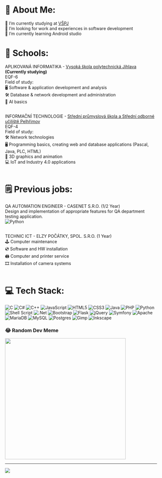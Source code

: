 # 💫 About Me:
🔭 I’m currently studying at <a href="vspj.cz">VŠPJ</a><br>👯 I’m looking for work and experiences in software development<br>🌱 I’m currently learning Android studio<br>


# 🏫 Schools:
APLIKOVANÁ INFORMATIKA - <a href="https://vspj.cz">Vysoká škola polytechnická Jihlava</a> <strong>(Currently studying)</strong><br>
EQF-6<br>
Field of study:<br>
🖥️ Software & application development and analysis<br>
🛠️ Database & network development and administration<br>
🤖 AI basics<br><br>

INFORMAČNÍ TECHNOLOGIE - <a href="https://spssou-pe.cz">Střední průmyslová škola a Střední odborné učiliště Pelhřimov<a/><br>
EQF-4<br>
Field of study:<br>
🛠️ Network technologies<br>
🖥️ Programming basics, creating web and database applications (Pascal, Java, PLC, HTML)<br>
🎨 3D graphics and animation<br>
💻 IoT and Industry 4.0 applications<br><br>

# 🗒️ Previous jobs:
QA AUTOMATION ENGINEER - CASENET S.R.O. (1/2 Year)<br>
 Design and implementation of appropriate features for QA department testing application.<br>
 ![Python](https://img.shields.io/badge/python-3670A0?style=for-the-badge&logo=python&logoColor=ffdd54)<br><br>

TECHNIC ICT - ELZY POČÁTKY, SPOL. S.R.O. (1 Year)<br>
🕹️ Computer maintenance<br>
💿 Software and HW installation<br>
🖨️ Computer and printer service<br>
🎞️ Installation of camera systems<br><br>

# 💻 Tech Stack:
![C](https://img.shields.io/badge/c-%2300599C.svg?style=for-the-badge&logo=c&logoColor=white) ![C#](https://img.shields.io/badge/c%23-%23239120.svg?style=for-the-badge&logo=csharp&logoColor=white) ![C++](https://img.shields.io/badge/c++-%2300599C.svg?style=for-the-badge&logo=c%2B%2B&logoColor=white) ![JavaScript](https://img.shields.io/badge/javascript-%23323330.svg?style=for-the-badge&logo=javascript&logoColor=%23F7DF1E) ![HTML5](https://img.shields.io/badge/html5-%23E34F26.svg?style=for-the-badge&logo=html5&logoColor=white) ![CSS3](https://img.shields.io/badge/css3-%231572B6.svg?style=for-the-badge&logo=css3&logoColor=white) ![Java](https://img.shields.io/badge/java-%23ED8B00.svg?style=for-the-badge&logo=openjdk&logoColor=white) ![PHP](https://img.shields.io/badge/php-%23777BB4.svg?style=for-the-badge&logo=php&logoColor=white) ![Python](https://img.shields.io/badge/python-3670A0?style=for-the-badge&logo=python&logoColor=ffdd54) ![Shell Script](https://img.shields.io/badge/shell_script-%23121011.svg?style=for-the-badge&logo=gnu-bash&logoColor=white) ![.Net](https://img.shields.io/badge/.NET-5C2D91?style=for-the-badge&logo=.net&logoColor=white) ![Bootstrap](https://img.shields.io/badge/bootstrap-%238511FA.svg?style=for-the-badge&logo=bootstrap&logoColor=white) ![Flask](https://img.shields.io/badge/flask-%23000.svg?style=for-the-badge&logo=flask&logoColor=white) ![jQuery](https://img.shields.io/badge/jquery-%230769AD.svg?style=for-the-badge&logo=jquery&logoColor=white) ![Symfony](https://img.shields.io/badge/symfony-%23000000.svg?style=for-the-badge&logo=symfony&logoColor=white) ![Apache](https://img.shields.io/badge/apache-%23D42029.svg?style=for-the-badge&logo=apache&logoColor=white) ![MariaDB](https://img.shields.io/badge/MariaDB-003545?style=for-the-badge&logo=mariadb&logoColor=white) ![MySQL](https://img.shields.io/badge/mysql-%2300000f.svg?style=for-the-badge&logo=mysql&logoColor=white) ![Postgres](https://img.shields.io/badge/postgres-%23316192.svg?style=for-the-badge&logo=postgresql&logoColor=white) ![Gimp](https://img.shields.io/badge/Gimp-657D8B?style=for-the-badge&logo=gimp&logoColor=FFFFFF) ![Inkscape](https://img.shields.io/badge/Inkscape-e0e0e0?style=for-the-badge&logo=inkscape&logoColor=080A13)

### 😂 Random Dev Meme
<img src='https://randommeme-five.vercel.app/' style="height: 400px;"/>

---
[![](https://visitcount.itsvg.in/api?id=Fojta&icon=2&color=1)](https://visitcount.itsvg.in)

<!-- Proudly created with GPRM ( https://gprm.itsvg.in ) -->
